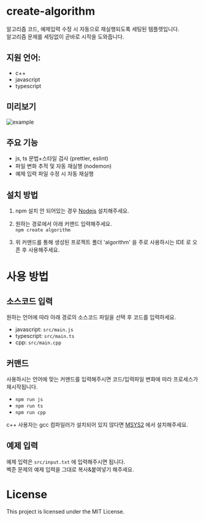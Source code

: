 # create-algorithm
알고리즘 코드, 예제입력 수정 시 자동으로 재실행되도록 세팅된 템플렛입니다.  
알고리즘 문제를 세팅없이 곧바로 시작을 도와줍니다.  

## 지원 언어:
- c++
- javascript
- typescript

## 미리보기
![example](https://github.com/user-attachments/assets/5707bf1f-c29a-4a49-84eb-51f3ecc2853b)

## 주요 기능
- js, ts 문법+스타일 검사 (prettier, eslint)
- 파일 변화 추적 및 자동 재실행 (nodemon)
- 예제 입력 파일 수정 시 자동 재실행

## 설치 방법
1. npm 설치 안 되어있는 경우 [Nodejs](https://nodejs.org/en) 설치해주세요.

2. 원하는 경로에서 아래 커맨드 입력해주세요.  
   `npm create algorithm`

4. 위 커맨드를 통해 생성된 프로젝트 폴더 'algorithm' 을 주로 사용하시는 IDE 로 오픈 후 사용해주세요.

# 사용 방법
## 소스코드 입력
원하는 언어에 따라 아래 경로의 소스코드 파일을 선택 후 코드를 입력하세요.  
- javascript: `src/main.js`
- typescript: `src/main.ts`
- cpp: `src/main.cpp`

## 커맨드
사용하시는 언어에 맞는 커맨드를 입력해주시면 코드/입력파일 변화에 따라 프로세스가 재시작됩니다.  
- `npm run js`
- `npm run ts`
- `npm run cpp`  

c++ 사용자는 gcc 컴파일러가 설치되어 있지 않다면 [MSYS2](https://www.msys2.org/) 에서 설치해주세요.

## 예제 입력
예제 입력은 `src/input.txt` 에 입력해주시면 됩니다.  
벡준 문제의 예제 입력을 그대로 복사&붙여넣기 해주세요.

# License
This project is licensed under the MIT License.
